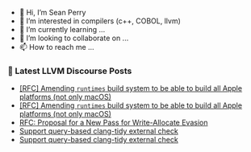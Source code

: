 - 👋 Hi, I’m Sean Perry
- 👀 I’m interested in compilers (c++, COBOL, llvm)
- 🌱 I’m currently learning ...
- 💞️ I’m looking to collaborate on ...
- 📫 How to reach me ...

<!---
s66perry/s66perry is a ✨ special ✨ repository because its `README.md` (this file) appears on your GitHub profile.
You can click the Preview link to take a look at your changes.
--->
### 📕 Latest LLVM Discourse Posts

<!-- DISCOURSE-LLVM:START -->
- [[RFC] Amending `runtimes` build system to be able to build all Apple platforms &lpar;not only macOS&rpar;](https://discourse.llvm.org/t/rfc-amending-runtimes-build-system-to-be-able-to-build-all-apple-platforms-not-only-macos/85019#post_6)
- [[RFC] Amending `runtimes` build system to be able to build all Apple platforms &lpar;not only macOS&rpar;](https://discourse.llvm.org/t/rfc-amending-runtimes-build-system-to-be-able-to-build-all-apple-platforms-not-only-macos/85019#post_5)
- [RFC: Proposal for a New Pass for Write-Allocate Evasion](https://discourse.llvm.org/t/rfc-proposal-for-a-new-pass-for-write-allocate-evasion/85187#post_4)
- [Support query-based clang-tidy external check](https://discourse.llvm.org/t/support-query-based-clang-tidy-external-check/85331#post_5)
- [Support query-based clang-tidy external check](https://discourse.llvm.org/t/support-query-based-clang-tidy-external-check/85331#post_4)
<!-- DISCOURSE-LLVM:END -->

